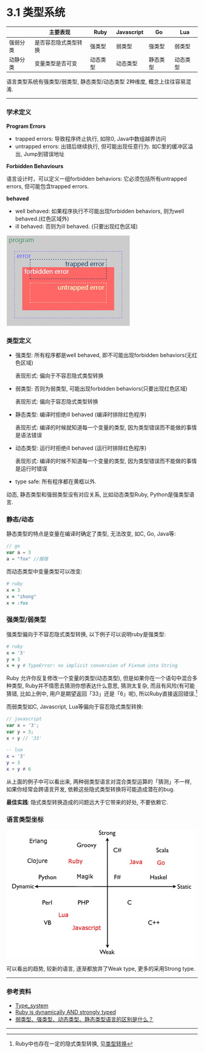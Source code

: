 # 3.1 类型系统

|          | 主要表现             | Ruby     | Javascript | Go       | Lua      |
|----------|----------------------|----------|------------|----------|----------|
| 强弱分类 | 是否容忍隐式类型转换 | 强类型   | 弱类型     | 强类型   | 弱类型   |
| 动静分类 | 变量类型是否可变     | 动态类型 | 动态类型   | 静态类型 | 动态类型 |

语言类型系统有强类型/弱类型, 静态类型/动态类型 2种维度, 概念上往往容易混淆.

---

### 学术定义

**Program Errors**

* trapped errors: 导致程序终止执行, 如除0, Java中数组越界访问
* untrapped errors: 出错后继续执行, 但可能出现任意行为. 如C里的缓冲区溢出, Jump到错误地址

**Forbidden Behaviours**

语言设计时，可以定义一组forbidden behaviors: 它必须包括所有untrapped errors, 但可能包含trapped errors.

**behaved**

* well behaved: 如果程序执行不可能出现forbidden behaviors, 则为well behaved.(红色区域外)
* ill behaved: 否则为ill behaved. (只要出现红色区域)

![Program Errors](/images/programerrors.png)

### 类型定义

* 强类型: 所有程序都是well behaved, 即不可能出现forbidden behaviors(无红色区域)

  表现形式: 偏向于不容忍隐式类型转换

* 弱类型: 否则为弱类型, 可能出现forbidden behaviors(只要出现红色区域)

  表现形式: 偏向于容忍隐式类型转换

* 静态类型: 编译时拒绝ill behaved (编译时排除红色程序)

  表现形式: 编译的时候就知道每一个变量的类型, 因为类型错误而不能做的事情是语法错误

* 动态类型: 运行时拒绝ill behaved (运行时排除红色程序)

  表现形式: 编译的时候不知道每一个变量的类型, 因为类型错误而不能做的事情是运行时错误

* type safe: 所有程序都在黄框以外.

动态, 静态类型和强弱类型没有对应关系, 比如动态类型Ruby, Python是强类型语言.

### 静态/动态

静态类型的特点是变量在编译时确定了类型, 无法改变, 如C, Go, Java等:

```go
// go
var a = 3
a = "fox" //报错
```

而动态类型中变量类型可以改变:

```ruby
# ruby
x = 3
x = "zhong"
x = :fox
```

### 强类型/弱类型

强类型偏向于不容忍隐式类型转换, 以下例子可以说明ruby是强类型:

```ruby
# ruby
x = '3'
y = 3
x + y # TypeError: no implicit conversion of Fixnum into String
```

Ruby  允许你反复修改一个变量的类型(动态类型), 但是如果你在一个语句中混合多种类型, Ruby并不情愿去猜测你想表达什么意思, 猜测太复杂, 而且有风险(有可能猜错, 比如上例中, 用户是期望返回「33」还是「6」呢), 所以Ruby直接返回错误.[^注1]

而弱类型如C, Javascript, Lua等偏向于容忍隐式类型转换:

```javascript
// javascript
var x = '3';
var y = 3;
x + y // '33'
```

```lua
-- lua
x = '3'
y = 3
x + y # 6
```

从上面的例子中可以看出来, 两种弱类型语言对混合类型运算的「猜测」不一样, 如果你经常会跨语言开发, 依赖这些隐式类型转换将可能造成潜在的bug.

**最佳实践**: 隐式类型转换造成的问题远大于它带来的好处, 不要依赖它.

### 语言类型坐标

![语言类型坐标](/images/type_system.png)

可以看出的趋势, 较新的语言, 逐渐都放弃了Weak type, 更多的采用Strong type.

---

### 参考资料

* [Type_system](https://en.wikipedia.org/wiki/Type_system)
* [Ruby is dynamically AND strongly typed](http://www.rubyfleebie.com/ruby-is-dynamically-and-strongly-typed/)
* [弱类型、强类型、动态类型、静态类型语言的区别是什么？](https://www.zhihu.com/question/19918532)

---

[^注1]: Ruby中也存在一定的隐式类型转换, 见[类型转换](/chapter3/conversion.html#1-ruby)
